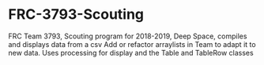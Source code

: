 # FRC-3793-Scouting
FRC Team 3793, Scouting program for 2018-2019, Deep Space, compiles and displays data from a csv
Add or refactor arraylists in Team to adapt it to new data.
Uses processing for display and the Table and TableRow classes
